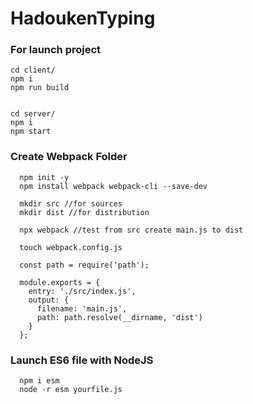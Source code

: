 # HadoukenTyping

### For launch project

```
cd client/
npm i
npm run build


cd server/
npm i
npm start
```


  ### Create Webpack Folder

```
  npm init -y
  npm install webpack webpack-cli --save-dev
```

```
  mkdir src //for sources
  mkdir dist //for distribution

  npx webpack //test from src create main.js to dist

  touch webpack.config.js

  const path = require('path');
```

  ```
    module.exports = {
      entry: './src/index.js',
      output: {
        filename: 'main.js',
        path: path.resolve(__dirname, 'dist')
      }
    };
  ```

  ### Launch ES6 file with NodeJS
```
  npm i esm
  node -r esm yourfile.js
```
